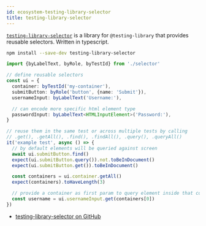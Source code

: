```yaml
---
id: ecosystem-testing-library-selector
title: testing-library-selector
---
```


[`testing-library-selector`][gh] is a library for `@testing-library` that provides reusable selectors. Written in typescript.

```bash npm2yarn
npm install --save-dev testing-library-selector
```

```typescript
import {byLabelText, byRole, byTestId} from './selector'

// define reusable selectors
const ui = {
  container: byTestId('my-container'),
  submitButton: byRole('button', {name: 'Submit'}),
  usernameInput: byLabelText('Username:'),

  // can encode more specific html element type
  passwordInput: byLabelText<HTMLInputElement>('Password:'),
}

// reuse them in the same test or across multiple tests by calling
// .get(), .getAll(), .find(), .findAll(), .query(), .queryAll()
it('example test', async () => {
  // by default elements will be queried against screen
  await ui.submitButton.find()
  expect(ui.submitButton.query()).not.toBeInDocument()
  expect(ui.submitButton.get()).toBeInDocument()

  const containers = ui.container.getAll()
  expect(containers).toHaveLength(3)

  // provide a container as first param to query element inside that container
  const username = ui.usernameInput.get(containers[0])
})
```

- [testing-library-selector on GitHub][gh]

[gh]: https://github.com/domasx2/testing-library-selector

[gh]: https://github.com/domasx2/testing-library-selector
